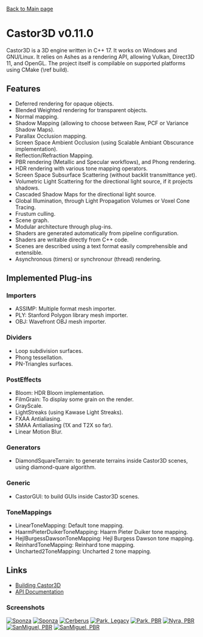 [Back to Main page](http://dragonjoker.github.io/Castor3D)

# Castor3D v0.11.0

Castor3D is a 3D engine written in C++ 17.
It works on Windows and GNU/Linux.
It relies on Ashes as a rendering API, allowing Vulkan, Direct3D 11, and OpenGL.
The project itself is compilable on supported platforms using CMake (\ref build).

## Features

- Deferred rendering for opaque objects.
- Blended Weighted rendering for transparent objects.
- Normal mapping.
- Shadow Mapping (allowing to choose between Raw, PCF or Variance Shadow Maps).
- Parallax Occlusion mapping.
- Screen Space Ambient Occlusion (using Scalable Ambiant Obscurance implementation).
- Reflection/Refraction Mapping.
- PBR rendering (Metallic and Specular workflows), and Phong rendering.
- HDR rendering with various tone mapping operators.
- Screen Space Subsurface Scattering (without backlit transmittance yet).
- Volumetric Light Scattering for the directional light source, if it projects shadows.
- Cascaded Shadow Maps for the directional light source.
- Global Illumination, through Light Propagation Volumes or Voxel Cone Tracing.
- Frustum culling.
- Scene graph.
- Modular architecture through plug-ins.
- Shaders are generated automatically from pipeline configuration.
- Shaders are writable directly from C++ code.
- Scenes are described using a text format easily comprehensible and extensible.
- Asynchronous (timers) or synchronour (thread) rendering.

## Implemented Plug-ins

### Importers
- ASSIMP: Multiple format mesh importer.
- PLY: Stanford Polygon library mesh importer.
- OBJ: Wavefront OBJ mesh importer.

### Dividers
- Loop subdivision surfaces.
- Phong tessellation.
- PN-Triangles surfaces.

### PostEffects
- Bloom: HDR Bloom implementation.
- FilmGrain: To display some grain on the render.
- GrayScale.
- LightStreaks (using Kawase Light Streaks).
- FXAA Antialiasing.
- SMAA Antialiasing (1X and T2X so far).
- Linear Motion Blur.

### Generators
- DiamondSquareTerrain: to generate terrains inside Castor3D scenes, using diamond-quare algorithm.

### Generic
- CastorGUI: to build GUIs inside Castor3D scenes.

### ToneMappings
- LinearToneMapping: Default tone mapping.
- HaarmPieterDuikerToneMapping: Haarm Pieter Duiker tone mapping.
- HejlBurgessDawsonToneMapping: Hejl Burgess Dawson tone mapping.
- ReinhardToneMapping: Reinhard tone mapping.
- Uncharted2ToneMapping: Uncharted 2 tone mapping.

## Links

- [Building Castor3D](https://dragonjoker.github.io/Castor3D/v0.11.0/pages/build)
- [API Documentation](https://dragonjoker.github.io/Castor3D/v0.11.0/doc)

### Screenshots
<a href="./img/Sponza-PBR-Bloom.png"><img alt="Sponza" src="./img/Sponza-PBR-Bloom-Small.png"></a>
<a href="./img/Sponza-PBR-VCT.png"><img alt="Sponza" src="./img/Sponza-PBR-VCT-Small.png"></a>
<a href="./img/Cerberus-PBR.png"><img alt="Cerberus" src="./img/Cerberus-PBR-Small.png"></a>
<a href="./img/Park-Legacy.png"><img alt="Park, Legacy" src="./img/Park-Legacy-Small.png"></a>
<a href="./img/Park-PBR.png"><img alt="Park, PBR" src="./img/Park-PBR-Small.png"></a>
<a href="./img/Nyra-PBR-MR.png"><img alt="Nyra, PBR" src="./img/Nyra-PBR-MR-Small.png"></a>
<a href="./img/SanMiguel-PBR-SG.png"><img alt="SanMiguel, PBR" src="./img/SanMiguel-PBR-SG-Small.png"></a>
<a href="./img/SanMiguel-PBR-SG-LPV.png"><img alt="SanMiguel, PBR" src="./img/SanMiguel-PBR-SG-LPV-Small.png"></a>
